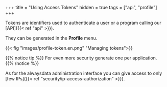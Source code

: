 +++
title = "Using Access Tokens"
hidden = true
tags = ["api", "profile"]
+++

Tokens are identifiers used to authenticate a user or a program calling our [API]({{< ref "api" >}}).

They can be generated in the **Profile** menu.

{{< fig "images/profile-token.en.png" "Managing tokens">}}

{{% notice tip %}}
For even more security generate one per application.
{{% /notice %}}

As for the alwaysdata administration interface you can give access to only [few IPs]({{< ref "security/ip-access-authorization" >}}).
